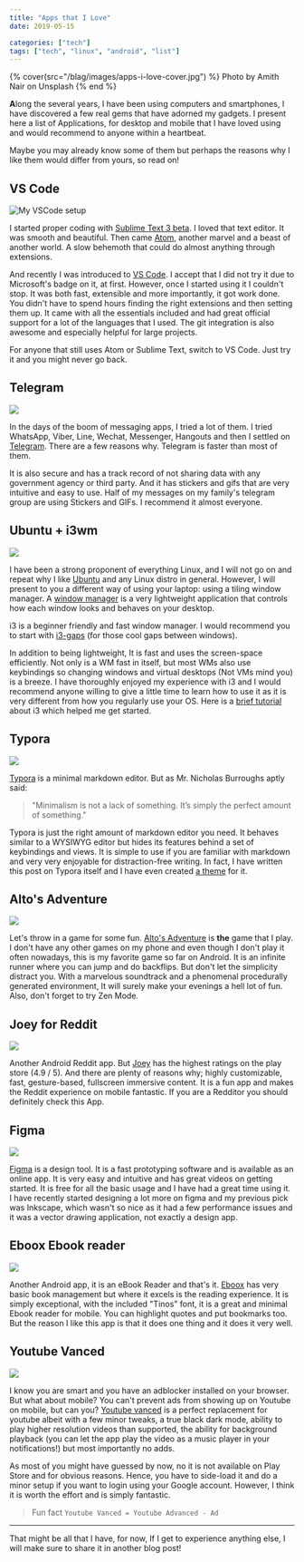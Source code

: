 ```yaml
---
title: "Apps that I Love"
date: 2019-05-15

categories: ["tech"]
tags: ["tech", "linux", "android", "list"]
---
```


{% cover(src="/blag/images/apps-i-love-cover.jpg") %}
Photo by Amith Nair on Unsplash
{% end %}

**A**long the several years, I have been using computers and smartphones, I have discovered a few real gems that have adorned my gadgets. I present here a list of Applications, for desktop and mobile that I have loved using and would recommend to anyone within a heartbeat.

Maybe you may already know some of them but perhaps the reasons why I like them would differ from yours, so read on!

## VS Code

![My VSCode setup](/blag/images/apps-i-love/vscode.png)

I started proper coding with [Sublime Text 3 beta](https://www.sublimetext.com/3). I loved that text editor. It was smooth and beautiful. Then came [Atom](https://atom.io/), another marvel and a beast of another world. A slow behemoth that could do almost anything through extensions.

And recently I was introduced to [VS Code](https://code.visualstudio.com/). I accept that I did not try it due to Microsoft's badge on it, at first. However, once I started using it I couldn't stop. It was both fast, extensible and more importantly, it got work done. You didn't have to spend hours finding the right extensions and then setting them up. It came with all the essentials included and had great official support for a lot of the languages that I used. The git integration is also awesome and especially helpful for large projects.

For anyone that still uses Atom or Sublime Text, switch to VS Code. Just try it and you might never go back.

## Telegram

![](/blag/images/apps-i-love/telegram.png)

In the days of the boom of messaging apps, I tried a lot of them. I tried WhatsApp, Viber, Line, Wechat, Messenger, Hangouts and then I settled on [Telegram](https://telegram.org/). There are a few reasons why. Telegram is faster than most of them.

It is also secure and has a track record of not sharing data with any government agency or third party. And it has stickers and gifs that are very intuitive and easy to use. Half of my messages on my family's telegram group are using Stickers and GIFs. I recommend it almost everyone.

## Ubuntu + i3wm

![](/blag/images/apps-i-love/i3.png)

I have been a strong proponent of everything Linux, and I will not go on and repeat why I like [Ubuntu](https://www.ubuntu.com/download/desktop) and any Linux distro in general. However, I will present to you a different way of using your laptop: using a tiling window manager. A [window manager](https://wiki.archlinux.org/index.php/window_manager) is a very lightweight application that controls how each window looks and behaves on your desktop.

i3 is a beginner friendly and fast window manager. I would recommend you to start with [i3-gaps](https://github.com/Airblader/i3) (for those cool gaps between windows).

In addition to being lightweight, It is fast and uses the screen-space efficiently. Not only is a WM fast in itself, but most WMs also use keybindings so changing windows and virtual desktops (Not VMs mind you) is a breeze. I have thoroughly enjoyed my experience with i3 and I would recommend anyone willing to give a little time to learn how to use it as it is very different from how you regularly use your OS. Here is a [brief tutorial](https://www.youtube.com/watch?v=j1I63wGcvU4) about i3 which helped me get started.

## Typora

![](/blag/images/apps-i-love/typora.png)

[Typora](https://typora.io/) is a minimal markdown editor. But as Mr. Nicholas Burroughs aptly said:

> "Minimalism is not a lack of something. It’s simply the perfect amount of something."

Typora is just the right amount of markdown editor you need. It behaves similar to a WYSIWYG editor but hides its features behind a set of keybindings and views. It is simple to use if you are familiar with markdown and very very enjoyable for distraction-free writing. In fact, I have written this post on Typora itself and I have even created [a theme](https://theme.typora.io/theme/Xydark/) for it.

## Alto's Adventure

![](/blag/images/apps-i-love/alto.png)

Let's throw in a game for some fun. [Alto's Adventure](http://altosadventure.com/) is **the** game that I play. I don't have any other games on my phone and even though I don't play it often nowadays, this is my favorite game so far on Android. It is an infinite runner where you can jump and do backflips. But don't let the simplicity distract you. With a marvelous soundtrack and a phenomenal procedurally generated environment, It will surely make your evenings a hell lot of fun. Also, don't forget to try Zen Mode.

## Joey for Reddit

![](/blag/images/apps-i-love/joey.jpg)

Another Android Reddit app. But [Joey](https://play.google.com/store/apps/details?id=o.o.joey&hl=en_IN) has the highest ratings on the play store (4.9 / 5). And there are plenty of reasons why; highly customizable, fast, gesture-based, fullscreen immersive content. It is a fun app and makes the Reddit experience on mobile fantastic. If you are a Redditor you should definitely check this App.

## Figma

![](/blag/images/apps-i-love/figma.png)

[Figma](https://www.figma.com/) is a design tool. It is a fast prototyping software and is available as an online app. It is very easy and intuitive and has great videos on getting started. It is free for all the basic usage and I have had a great time using it. I have recently started designing a lot more on figma and my previous pick was Inkscape, which wasn't so nice as it had a few performance issues and it was a vector drawing application, not exactly a design app.

## Eboox Ebook reader

![](/blag/images/apps-i-love/eboox.png)

Another Android app, it is an eBook Reader and that's it. [Eboox](https://play.google.com/store/apps/details?id=com.reader.books&hl=en_IN) has very basic book management but where it excels is the reading experience. It is simply exceptional, with the included "Tinos" font, it is a great and minimal Ebook reader for mobile. You can highlight quotes and put bookmarks too. But the reason I like this app is that it does one thing and it does it very well.

## Youtube Vanced

![](/blag/images/apps-i-love/YouTube-Vanced.webp)

I know you are smart and you have an adblocker installed on your browser. But what about mobile? You can't prevent ads from showing up on Youtube on mobile, but can you? [Youtube vanced](https://www.xda-developers.com/youtube-vanced-apk/) is a perfect replacement for youtube albeit with a few minor tweaks, a true black dark mode, ability to play higher resolution videos than supported, the ability for background playback (you can let the app play the video as a music player in your notifications!) but most importantly no adds.

As most of you might have guessed by now, no it is not available on Play Store and for obvious reasons. Hence, you have to side-load it and do a minor setup if you want to login using your Google account. However, I think it is worth the effort and is simply fantastic.

> Fun fact `Youtube Vanced = Youtube Advanced - Ad`

---

That might be all that I have, for now, If I get to experience anything else, I will make sure to share it in another blog post!
